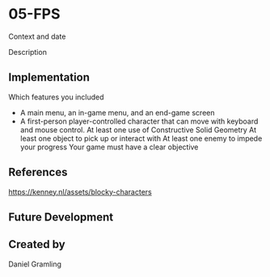 # 05-FPS
Context and date

Description



## Implementation
Which features you included
* A main menu, an in-game menu, and an end-game screen
* A first-person player-controlled character that can move with keyboard and mouse control.
At least one use of Constructive Solid Geometry
At least one object to pick up or interact with
At least one enemy to impede your progress
Your game must have a clear objective
## References

https://kenney.nl/assets/blocky-characters

## Future Development

## Created by 
Daniel Gramling

